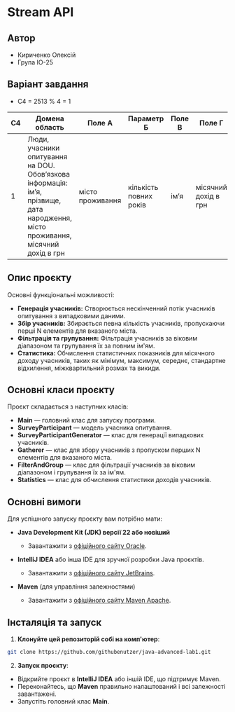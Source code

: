 # Stream API

## Автор
- Кириченко Олексій
- Група ІО-25

## Варіант завдання
- C4 = 2513 % 4 = 1

| C4 | Домена область                                                                                                                    | Поле A           | Параметр Б             | Поле В | Поле Г               |
|----|-----------------------------------------------------------------------------------------------------------------------------------|------------------|------------------------|--------|----------------------|
| 1  | Люди, учасники опитування на DOU. Обов’язкова інформація: ім’я, прізвище, дата народження, місто проживання, місячний дохід в грн | місто проживання | кількість повних років | ім’я   | місячний дохід в грн |

## Опис проєкту

Основні функціональні можливості:
- **Генерація учасників:** Створюється нескінченний потік учасників опитування з випадковими даними.
- **Збір учасників:** Збирається певна кількість учасників, пропускаючи перші N елементів для вказаного міста.
- **Фільтрація та групування:** Фільтрація учасників за віковим діапазоном та групування їх за повним ім'ям.
- **Статистика:** Обчислення статистичних показників для місячного доходу учасників, таких як мінімум, максимум, середнє, стандартне відхилення, міжквартильний розмах та викиди.

## Основні класи проєкту

Проєкт складається з наступних класів:
- **Main** — головний клас для запуску програми.
- **SurveyParticipant** — модель учасника опитування.
- **SurveyParticipantGenerator** — клас для генерації випадкових учасників.
- **Gatherer** — клас для збору учасників з пропуском перших N елементів для вказаного міста.
- **FilterAndGroup** — клас для фільтрації учасників за віковим діапазоном і групування їх за ім'ям.
- **Statistics** — клас для обчислення статистики доходів учасників.

## Основні вимоги

Для успішного запуску проєкту вам потрібно мати:
- **Java Development Kit (JDK) версії 22 або новіший**
   - Завантажити з [офіційного сайту Oracle](https://www.oracle.com/java/technologies/downloads/#java23).

- **IntelliJ IDEA** або інша IDE для зручної розробки Java проєктів.
   - Завантажити з [офіційного сайту JetBrains](https://www.jetbrains.com/idea/download).

- **Maven** (для управління залежностями)
   - Завантажити з [офіційного сайту Maven Apache](https://maven.apache.org/download.cgi).

## Інсталяція та запуск

1. **Клонуйте цей репозиторій собі на комп'ютер**:
```bash
git clone https://github.com/githubenutzer/java-advanced-lab1.git
```

2. **Запуск проєкту**:
- Відкрийте проєкт в **IntelliJ IDEA** або іншій IDE, що підтримує Maven.
- Переконайтесь, що **Maven** правильно налаштований і всі залежності завантажені.
- Запустіть головний клас **Main**.
